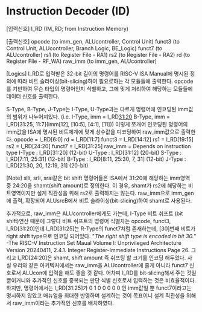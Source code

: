 # Instruction Decoder (ID)

[입력신호]
I_RD    (IM_RD; from Instruction Memory)

[출력신호]
opcode  (to imm_gen, ALUcontroller, Control Unit)
funct3  (to Control Unit, ALUcontroller, Branch Logic, BE_Logic)
funct7  (to ALUcontroller)
rs1     (to Register File - RA1)
rs2     (to Register File - RA2)
rd      (to Register File - RF_WA)
raw_imm (to imm_gen, ALUcontroller)

[Logics]
I_RD로 입력받은 32-bit 길이의 명령어를 RISC-V ISA Manual에 명시된 정의에 따라 비트 슬라이싱(bit-slicing)하여 필요로하는 각 모듈들에 출력한다.
opcode를 기반하여 무슨 타입의 명령어인지 식별하고, 그에 맞게 처리하여 해당하는 모듈들에 데이터 신호를 출력한다.

S-Type, B-Type, J-Type는 I-Type, U-Type과는 다르게 명령어에 인코딩된 imm값의 범위가 나누어져있다. 
(i.e. I-Type, imm = I_RD[31:20](imm[11:0]) 
B-Type, imm = I_RD[31:25, 11:7](imm[12], [10:5], [4:1], [11]))
이렇게 쪼개어 인코딩된 명령어의 imm값을 ISA에 명시된 비트체계에 맞게 상수값을 디코딩하여 raw_imm값으로 출력한다.
opcode  =   I_RD[6:0]
rd      =   I_RD[11:7]
funct3  =   I_RD[14:12]
rs1     =   I_RD[19:15]
rs2     =   I_RD[24:20]
funct7  =   I_RD[31:25]
raw_imm =   Depends on instruction type
            I-Type : I_RD[31:20]                (12-bit)
            U-Type : I_RD[31:12]                (20-bit)
            S-Type : I_RD[7:11, 25:31]          (12-bit)
            B-Type : I_RD[8:11, 25:30, 7, 31]   (12-bit)
            J-Type : I_RD[21:30, 20, 12:19, 31] (20-bit)

[Note]
slli, srli, srai같은 bit shift 명령어들은 ISA에서 31:20에 해당하는 imm영역 중 24:20을 shamt(shift amount)로 정의한다.
이 경우, shamt가 rs2에 해당하는 비트영역이지만 설계 직관성을 위해 rs2로 출력하지는 않는다. 
raw_imm으로 imm_gen에 출력, 확장되어 ALUsrcB에서 비트 슬라이싱(bit-slicing)하여 shamt로 사용된다.

추가적으로, raw_imm은 ALUcontroller에게도 가는데, I-Type 비트 쉬프트 (bit shift)연산 때문에 그렇다
비트 쉬프트의 명령어 식별자는 opcode, funct3, I_RD[31:20]인데
I_RD[31:25]는 R-Type의 funct7처럼 존재하는데, [30]번째 비트가 right shift type으로 인코딩 되어있다.
"_The right shift type is encoded in bit 30._"
-The RISC-V Instruction Set Maual Volume I: Unprivileged Architecture Version 20240411, 2.4.1. Integer Register-Immediate Instructions Page 26.
그리고 I_RD[24:20]은 shamt, shift amount 즉 쉬프팅 할 크기를 인코딩 해두었다. 
사실 우리와 같은 아키텍처에서는 raw_imm을 ALUcontroller에 줄게 아니라 funct7 신호로서 ALUcon에 입력을 해도 좋을 것 같다. 
어차피 I_RD를 bit-slicing해서 주는 것일 뿐이거니와 추가적인 신호를 중복되는 판단 식별 신호로서 입력하는 것은 비효율적이다. 
하지만, 명령어에서는 I_RD[31:25]가 0 1 0 0 0 0 0 인 imm값일 뿐 funct7이라고는 명시하지 않았고
매뉴얼을 최대한 반영하며 설계하는 것이 목표이니 설계 직관성을 위해서 raw_imm이라는 추가적인 신호를 배치하였다. 